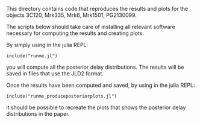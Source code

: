 This directory contains code that reproduces the results and plots for the objects 3C120, Mrk335, Mrk6, Mrk1501, PG2130099.


The scripts below should take care of installing all relevant software necessary for computing the results and creating plots.


By simply using in the julia REPL:
```
include("runme.jl")
```
you will compute all the posterior delay distributions. 
The results will be saved in files that use the JLD2 format.


Once the results have been computed and saved, by using in the julia REPL:
```
include("runme_produceposteriorplots.jl")
```
it should be possible to recreate the plots that shows the posterior delay distributions in the paper.


